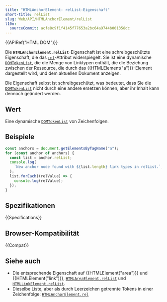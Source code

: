 ```yaml
---
title: "HTMLAnchorElement: relList-Eigenschaft"
short-title: relList
slug: Web/API/HTMLAnchorElement/relList
l10n:
  sourceCommit: acfe8c9f1f4145f77653a2bc64a9744b001358dc
---
```


{{APIRef("HTML DOM")}}

Die **`HTMLAnchorElement.relList`**-Eigenschaft ist eine schreibgeschützte Eigenschaft, die das [`rel`](/de/docs/Web/HTML/Attributes/rel)-Attribut widerspiegelt. Sie ist eine dynamische [`DOMTokenList`](/de/docs/Web/API/DOMTokenList), die die Menge von Linktypen enthält, die die Beziehung zwischen der Ressource, die durch das {{HTMLElement("a")}}-Element dargestellt wird, und dem aktuellen Dokument anzeigen.

Die Eigenschaft selbst ist schreibgeschützt, was bedeutet, dass Sie die
[`DOMTokenList`](/de/docs/Web/API/DOMTokenList) nicht durch eine andere ersetzen können, aber ihr Inhalt kann dennoch geändert werden.

## Wert

Eine dynamische [`DOMTokenList`](/de/docs/Web/API/DOMTokenList) von Zeichenfolgen.

## Beispiele

```js
const anchors = document.getElementsByTagName("a");
for (const anchor of anchors) {
  const list = anchor.relList;
  console.log(
    `New anchor node found with ${list.length} link types in relList.`,
  );
  list.forEach((relValue) => {
    console.log(relValue);
  });
}
```

## Spezifikationen

{{Specifications}}

## Browser-Kompatibilität

{{Compat}}

## Siehe auch

- Die entsprechende Eigenschaft auf {{HTMLElement("area")}} und {{HTMLElement("link")}},
  [`HTMLAreaElement.relList`](/de/docs/Web/API/HTMLAreaElement/relList) und [`HTMLLinkElement.relList`](/de/docs/Web/API/HTMLLinkElement/relList).
- Dieselbe Liste, aber als durch Leerzeichen getrennte Tokens in einer Zeichenfolge:
  [`HTMLAnchorElement.rel`](/de/docs/Web/API/HTMLAnchorElement/rel)
